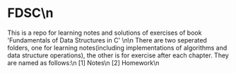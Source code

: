 # FDSC\n
This is a repo for learning notes and solutions of exercises of book 'Fundamentals of Data Structures in C'
\n\n
There are two seperated folders, one for learning notes(including implementations of algorithms and data structure operations), the other is for exercise after each chapter. They are named as follows:\n
[1] Notes\n
[2] Homework\n

